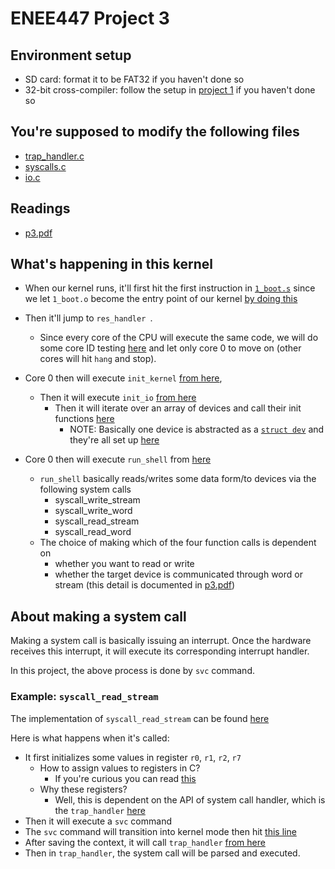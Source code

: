 # ENEE447 Project 3


## Environment setup
- SD card: format it to be FAT32 if you haven't done so
- 32-bit cross-compiler:
	follow the setup in [project 1](https://github.com/sklaw/enee447project1_hw_template) if you haven't done so
  
## You're supposed to modify the following files
- [trap_handler.c](https://github.com/sklaw/enee447project3_hw_template_Shuangqi_sessions/blob/master/trap_handler.c)
- [syscalls.c](https://github.com/sklaw/enee447project3_hw_template_Shuangqi_sessions/blob/master/syscalls.c)
- [io.c](https://github.com/sklaw/enee447project3_hw_template_Shuangqi_sessions/blob/master/io.c)

## Readings
- [p3.pdf](https://github.com/sklaw/enee447project3_hw_template_Shuangqi_sessions/blob/master/p3.pdf)

## What's happening in this kernel
- When our kernel runs, it'll first hit the first instruction in [`1_boot.s`](https://github.com/sklaw/enee447project3_hw_template_Shuangqi_sessions/blob/master/1_boot.s#L3) since we let `1_boot.o` become the entry point of our kernel [by doing this](https://github.com/sklaw/enee447project3_hw_template_Shuangqi_sessions/blob/master/memmap#L10)
- Then it'll jump to `res_handler `. 
	- Since every core of the CPU will execute the same code, we will do some core ID testing [here](https://github.com/sklaw/enee447project3_hw_template_Shuangqi_sessions/blob/master/1_boot.s#L30-L38) and let only core 0 to move on (other cores will hit `hang` and stop).
- Core 0 then will execute `init_kernel` [from here](https://github.com/sklaw/enee447project3_hw_template_Shuangqi_sessions/blob/master/1_boot.s#L70),
	- Then it will execute `init_io` [from here](https://github.com/sklaw/enee447project3_hw_template_Shuangqi_sessions/blob/master/kernel.c#L24)
		- Then it will iterate over an array of devices and call their init functions [here](https://github.com/sklaw/enee447project3_hw_template_Shuangqi_sessions/blob/master/io.c#L118-L120)
			- NOTE: Basically one device is abstracted as a [`struct dev`](https://github.com/sklaw/enee447project3_hw_template_Shuangqi_sessions/blob/master/io.h#L6-L12) and they're all set up [here](https://github.com/sklaw/enee447project3_hw_template_Shuangqi_sessions/blob/master/io.c#L66-L109)

- Core 0 then will execute `run_shell` from [here](https://github.com/sklaw/enee447project3_hw_template_Shuangqi_sessions/blob/master/1_boot.s#L75)
	- `run_shell` basically reads/writes some data form/to devices via the following system calls
		- syscall_write_stream 
		- syscall_write_word
		- syscall_read_stream  
		- syscall_read_word 
	- The choice of making which of the four function calls is dependent on
		- whether you want to read or write
		- whether the target device is communicated through word or stream (this detail is documented in [p3.pdf](https://github.com/sklaw/enee447project3_hw_template_Shuangqi_sessions/blob/master/p3.pdf))

## About making a system call
Making a system call is basically issuing an interrupt. Once the hardware receives this interrupt, it will execute its corresponding interrupt handler.

In this project, the above process is done by `svc` command.

### Example: `syscall_read_stream`
The implementation of `syscall_read_stream` can be found [here](https://github.com/sklaw/enee447project3_hw_template_Shuangqi_sessions/blob/master/syscalls.c#L42-L56)

Here is what happens when it's called:
- It first initializes some values in register `r0`, `r1`, `r2`, `r7`
	- How to assign values to registers in C?
		- If you're curious you can read [this](https://gcc.gnu.org/onlinedocs/gcc-6.1.0/gcc/Local-Register-Variables.html)
	- Why these registers?
		- Well, this is dependent on the API of system call handler, which is the `trap_handler` [here](https://github.com/sklaw/enee447project3_hw_template_Shuangqi_sessions/blob/master/trap_handler.c#L12-L15)
- Then it will execute a `svc` command
- The `svc` command will transition into kernel mode then hit [this line](https://github.com/sklaw/enee447project3_hw_template_Shuangqi_sessions/blob/master/1_boot.s#L5)
- After saving the context, it will call `trap_handler` [from here](https://github.com/sklaw/enee447project3_hw_template_Shuangqi_sessions/blob/master/1_boot.s#L95)
- Then in `trap_handler`, the system call will be parsed and executed.













